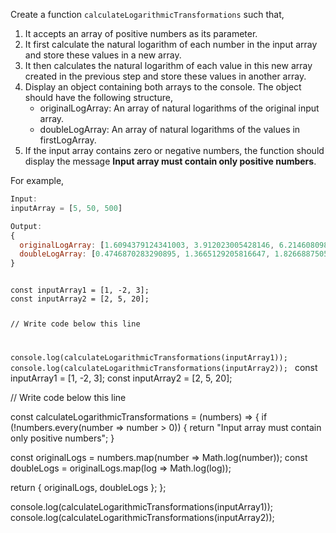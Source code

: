 Create a function `calculateLogarithmicTransformations` such that,
  1. It accepts an array of positive numbers as its parameter.
  2. It first calculate the natural logarithm of each number in the input array and store these values in a new array.
  3. It then calculates the natural logarithm of each value in this new array created in the previous step and store these values in another array.
  4. Display an object containing both arrays to the console. The object should have the following structure,
	  - originalLogArray: An array of natural logarithms of the original input array.
	  - doubleLogArray: An array of natural logarithms of the values in firstLogArray.
  5. If the input array contains zero or negative numbers, the function should display the message **Input array must contain only positive numbers**.  

For example,
```js
Input:
inputArray = [5, 50, 500]

Output:
{
  originalLogArray: [1.6094379124341003, 3.912023005428146, 6.214608098422191],
  doubleLogArray: [0.4746870283290895, 1.3665129205816647, 1.8266887505226024]
}
```

<codeblock language="javascript" type="exercise" testMode="fixedInput">
<code>
const inputArray1 = [1, -2, 3];
const inputArray2 = [2, 5, 20];

// Write code below this line


console.log(calculateLogarithmicTransformations(inputArray1));
console.log(calculateLogarithmicTransformations(inputArray2));
</code>
<solution>
const inputArray1 = [1, -2, 3];
const inputArray2 = [2, 5, 20];

// Write code below this line

const calculateLogarithmicTransformations = (numbers) => {
  if (!numbers.every(number => number > 0)) {
    return "Input array must contain only positive numbers";
  }

  const originalLogs = numbers.map(number => Math.log(number));
  const doubleLogs = originalLogs.map(log => Math.log(log));

  return {
    originalLogs,
    doubleLogs
  };
};

console.log(calculateLogarithmicTransformations(inputArray1));
console.log(calculateLogarithmicTransformations(inputArray2));
</solution>
</codeblock>
